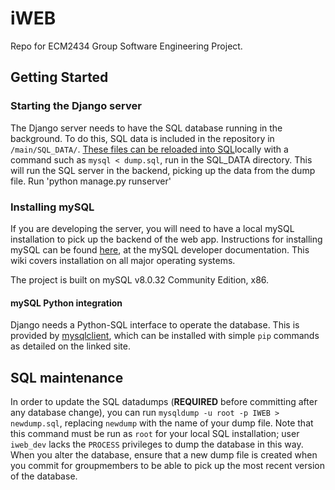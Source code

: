 # iWEB
Repo for ECM2434 Group Software Engineering Project.

## Getting Started
### Starting the Django server
The Django server needs to have the SQL database running in the background.
To do this, SQL data is included in the repository in `/main/SQL_DATA/`. [These files can be reloaded into SQL](https://dev.mysql.com/doc/refman/5.7/en/reloading-sql-format-dumps.html)locally with a command such as `mysql < dump.sql`, run in the SQL_DATA directory.
This will run the SQL server in the backend, picking up the data from the dump file.
Run 'python manage.py runserver'

### Installing mySQL
If you are developing the server, you will need to have a local mySQL installation to pick up the backend of the web app. Instructions for installing mySQL can be found [here](https://dev.mysql.com/doc/mysql-installation-excerpt/5.7/en/installing.html), at the mySQL developer documentation. This wiki covers installation on all major operating systems.

The project is built on mySQL v8.0.32 Community Edition, x86.

#### mySQL Python integration
Django needs a Python-SQL interface to operate the database. This is provided by [mysqlclient](https://pypi.org/project/mysqlclient/), which can be installed with simple `pip` commands as detailed on the linked site.

## SQL maintenance
In order to update the SQL datadumps (**REQUIRED** before committing after any database change), you can run `mysqldump -u root -p IWEB > newdump.sql`, replacing `newdump` with the name of your dump file.
Note that this command must be run as `root` for your local SQL installation; user `iweb_dev` lacks the `PROCESS` privileges to dump the database in this way.
When you alter the database, ensure that a new dump file is created when you commit for groupmembers to be able to pick up the most recent version of the database.
